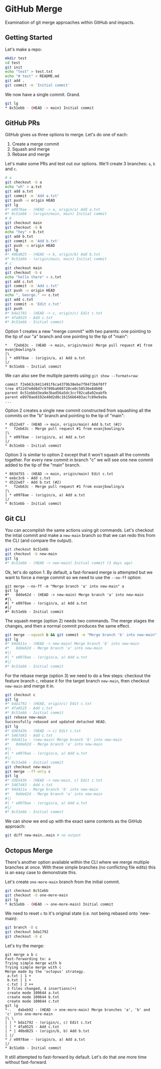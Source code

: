 # GitHub Merge

Examination of git merge approaches within GitHub and impacts.

## Getting Started

Let's make a repo:

```bash
mkdir test
cd test
git init
echo "test" > test.txt
echo "# test" > README.md
git add .
git commit -m 'Initial commit'
```

We now have a single commit. Grand.

```bash
git lg
* 8c51ebb - (HEAD -> main) Initial commit
```

## GitHub PRs

GitHub gives us three options to merge. Let's do one of each:

1. Create a merge commit
2. Squash and merge
3. Rebase and merge

Let's make some PRs and test out our options. We'll create 3
branches: `a`, `b` and `c`.

```bash
# a
git checkout -b a
echo "oh" > a.txt
git add a.txt 
git commit -m 'Add a.txt'
git push -u origin HEAD
git lg
#* e0978ae - (HEAD -> a, origin/a) Add a.txt
#* 8c51ebb - (origin/main, main) Initial commit
# b
git checkout main
git checkout -b b
echo "hey" > b.txt
git add b.txt 
git commit -m 'Add b.txt'
git push -u origin HEAD
git lg
#* 40bd825 - (HEAD -> b, origin/b) Add b.txt
#* 8c51ebb - (origin/main, main) Initial commit
# c
git checkout main
git checkout -b c
echo "hello there" > c.txt
git add c.txt 
git commit -m 'Add c.txt'
git push -u origin HEAD
echo ", George." >> c.txt
git add c.txt
git commit -m 'Edit c.txt'
git push
#* bda1792 - (HEAD -> c, origin/c) Edit c.txt
#* 4fa0525 - Add c.txt
#* 8c51ebb - Initial commit
```

Option 1 creates a new "merge commit" with two parents: one pointing to the tip of our "a"
branch and one pointing to the tip of "main":

```
*   f2eb63c - (HEAD -> main, origin/main) Merge pull request #1 from evanjbowling/a
|\  
| * e0978ae - (origin/a, a) Add a.txt
|/  
* 8c51ebb - Initial commit
```

We can also see the multiple parents using `git show --format=raw`:

```
commit f2eb63c8411491f6ca4379b38ebe7f0473b6f0ff
tree 4f22d7e0d8d7c9789ba608720ce0c58536e84b08
parent 8c51ebbd3ea9e3bad56a5dc3ccf02ca8a92eabfb
parent e0978ae8192e40d2d8c16156b6403ac7c89e9a9a
...
```

Option 2 creates a single new commit constructed from squashing all the commits on the
"b" branch and pointing to the tip of "main":

```
* d522e87 - (HEAD -> main, origin/main) Add b.txt (#2)
*   f2eb63c - Merge pull request #1 from evanjbowling/a
|\  
| * e0978ae - (origin/a, a) Add a.txt
|/  
* 8c51ebb - Initial commit
```

Option 3 is similar to option 2 except that it won't squash all the commits together.
For every new commit in branch "c" we will see one new commit added to the tip of the
"main" branch.

```
* 8034755 - (HEAD -> main, origin/main) Edit c.txt
* eebc3c6 - Add c.txt
* d522e87 - Add b.txt (#2)
*   f2eb63c - Merge pull request #1 from evanjbowling/a
|\  
| * e0978ae - (origin/a, a) Add a.txt
|/  
* 8c51ebb - Initial commit
```

## Git CLI

You can accomplish the same actions using git commands. Let's checkout the intial commit
and make a `new-main` branch so that we can redo this from the CLI (and compare the output).

```bash
git checkout 8c51ebb
git checkout -b new-main
git lg
#* 8c51ebb - (HEAD -> new-main) Initial commit (3 days ago)
```

Ok, let's do option 1. By default, a fast-forward merge is attempted but we
want to force a merge commit so we need to use the `--no-ff` option:

```
git merge --no-ff -m "Merge branch 'a' into new-main" a
git lg
#*   0dde62d - (HEAD -> new-main) Merge branch 'a' into new-main
#|\  
#| * e0978ae - (origin/a, a) Add a.txt
#|/  
#* 8c51ebb - Initial commit
```

The squash merge (option 2) needs two commands. The merge stages
the changes, and then a normal commit produces the same effect.

```bash
git merge --squash b && git commit -m "Merge branch 'b' into new-main"
git lg
#* 94d411a - (HEAD -> new-main) Merge branch 'b' into new-main
#*   0dde62d - Merge branch 'a' into new-main
#|\  
#| * e0978ae - (origin/a, a) Add a.txt
#|/  
#* 8c51ebb - Initial commit
```

For the rebase merge (option 3) we need to do a few steps: checkout
the feature branch `c`, rebase it for the target branch `new-main`,
then checkout `new-main` and merge it in.

```bash
git checkout c
git lg
#* bda1792 - (HEAD, origin/c) Edit c.txt
#* 4fa0525 - Add c.txt
#* 8c51ebb - Initial commit
git rebase new-main
Successfully rebased and updated detached HEAD.
git lg
#* d36543b - (HEAD -> c) Edit c.txt
#* 5467d43 - Add c.txt
#* 94d411a - (new-main) Merge branch 'b' into new-main
#*   0dde62d - Merge branch 'a' into new-main
#|\  
#| * e0978ae - (origin/a, a) Add a.txt
#|/  
#* 8c51ebb - Initial commit
git checkout new-main
git merge --ff-only c
git lg
#* d36543b - (HEAD -> new-main, c) Edit c.txt
#* 5467d43 - Add c.txt
#* 94d411a - Merge branch 'b' into new-main
#*   0dde62d - Merge branch 'a' into new-main
#|\  
#| * e0978ae - (origin/a, a) Add a.txt
#|/  
#* 8c51ebb - Initial commit
```

We can show we end up with the exact same contents as the GitHub approach:

```bash
git diff new-main..main # no output
```

## Octopus Merge

There's another option available within the CLI where we merge multiple branches
at once. With these simple branches (no conflicting file edits) this is an easy
case to demonstrate this.

Let's create `one-more-main` branch from the initial commit.

```bash
git checkout 8c51ebb
git checkout -b one-more-main
git lg
* 8c51ebb - (HEAD -> one-more-main) Initial commit
```

We need to reset `c` to it's original state (i.e. not being rebased onto `new-main):

```bash
git branch -D c
git checkout bda1792
git checkout -b c
```

Let's try the merge:

```
git merge a b c
Fast-forwarding to: a
Trying simple merge with b
Trying simple merge with c
Merge made by the 'octopus' strategy.
 a.txt | 1 +
 b.txt | 1 +
 c.txt | 2 ++
 3 files changed, 4 insertions(+)
 create mode 100644 a.txt
 create mode 100644 b.txt
 create mode 100644 c.txt
git lg
*-.   dabeb92 - (HEAD -> one-more-main) Merge branches 'a', 'b' and 'c' into one-more-main
|\ \  
| | * bda1792 - (origin/c, c) Edit c.txt
| | * 4fa0525 - Add c.txt
| * | 40bd825 - (origin/b, b) Add b.txt
| |/  
* / e0978ae - (origin/a, a) Add a.txt
|/  
* 8c51ebb - Initial commit
```

It still attempted to fast-forward by default. Let's do that one more time
without fast-forward.

